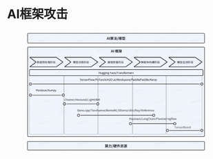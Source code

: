 # AI框架攻击

<figure><img src="../.gitbook/assets/image (4).png" alt=""><figcaption></figcaption></figure>
